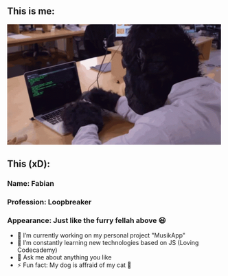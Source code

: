 ## This is me:

![ME XD](tenor.gif)

## This (xD):

### Name: Fabian
### Profession: Loopbreaker
### Appearance: Just like the furry fellah above 😆

- 🔭 I’m currently working on my personal project "MusikApp"
- 🌱 I’m constantly learning new technologies based on JS (Loving Codecademy)
- 💬 Ask me about anything you like 
- ⚡ Fun fact: My dog is affraid of my cat 🤔
